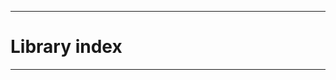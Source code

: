 
-------------------------------------------------------------------------------
# Library index


-------------------------------------------------------------------------------
